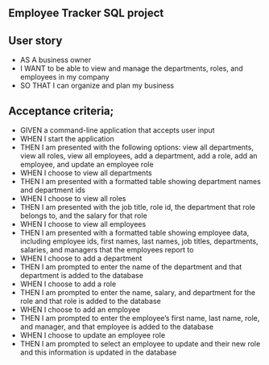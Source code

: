 ## Employee Tracker SQL project

## User story
 * AS A business owner
 * I WANT to be able to view and manage the departments, roles, and employees in my company
 * SO THAT I can organize and plan my business

## Acceptance criteria;
 * GIVEN a command-line application that accepts user input
 * WHEN I start the application
 * THEN I am presented with the following options: view all departments, view all roles, view all employees, add a department, add a role, add an employee, and update an employee role
 * WHEN I choose to view all departments
 * THEN I am presented with a formatted table showing department names and department ids
 * WHEN I choose to view all roles
 * THEN I am presented with the job title, role id, the department that role belongs to, and the salary for that role
 * WHEN I choose to view all employees
 * THEN I am presented with a formatted table showing employee data, including employee ids, first names, last names, job titles, departments, salaries, and managers that the employees report to
 * WHEN I choose to add a department
 * THEN I am prompted to enter the name of the department and that department is added to the database
 * WHEN I choose to add a role
 * THEN I am prompted to enter the name, salary, and department for the role and that role is added to the database
 * WHEN I choose to add an employee
 * THEN I am prompted to enter the employee’s first name, last name, role, and manager, and that employee is added to the database
 * WHEN I choose to update an employee role
 * THEN I am prompted to select an employee to update and their new role and this information is updated in the database
